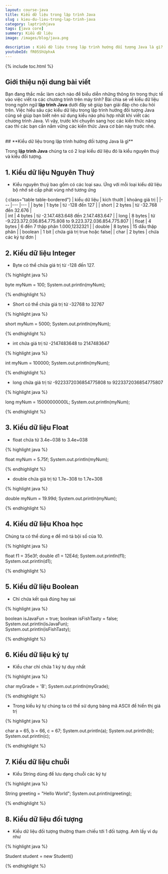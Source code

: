 ```yaml
---
layout: course-java
title: Kiểu dữ liệu trong lập trình Java
slug : kieu-du-lieu-trong-lap-trinh-java
category: laptrinhjava
tags: [java core]
summery: Kiểu dữ liệu  
image: /images/blog/java.png

description : Kiểu dữ liệu trong lập trình hướng đối tượng Java là gì? Có các loại kiểu dữ liệu nào trong ngôn ngữ lập trình Java? Cụ thể mỗi kiểu và cách áp dụng mỗi kiểu dữ liệu vào làm chương trình Java như thế nào? Bài viết sẽ giúp giải đáp tất cả các thắc mắc trên cho bạn. Nắm vững và phân biệt rõ ràng mỗi kiểu dữ liệu cũng giúp bạn biết nên lựa chọn kiểu dữ liệu nào phù hợp nhất khi viết các chương trình Java.
youtubeId: fR05ShUphxA
---
```


{% include toc.html %}

## **Giới thiệu nội dung bài viết**

Bạn đang thắc mắc làm cách nào để biểu diễn những thông tin trong thực tế vào việc viết ra các chương trình trên máy tính? Bài chia sẻ về kiểu dữ liệu trong ngôn ngữ <b>lập trình Java</b> dưới đây sẽ giúp bạn giải đáp cho câu hỏi trên. Việc hiểu sâu các kiểu dữ liệu trong lập trình hướng đối tượng Java cũng sẽ giúp bạn biết nên sử dụng kiểu nào phù hợp nhất khi viết các chương trình Java. Vì vậy, trước khi chuyển sang học các kiến thức nâng cao thì các bạn cần nắm vững các kiến thức Java cơ bản này trước nhé. 

<br>
## **Kiểu dữ liệu trong lập trình hướng đối tượng Java là gì**

Trong <b>lập trình Java</b> chúng ta có 2 loại kiểu dữ liệu đó là kiểu nguyên thuỷ và kiểu đối tượng.

## **1.  Kiểu dữ liệu Nguyên Thuỷ**

- Kiểu nguyên thuỷ bao gồm có các loại sau. Ứng với mỗi loại kiểu dữ liệu bộ nhớ sẽ cấp phát vùng nhớ tương ứng

{:class="table table-bordered"}
|  kiểu dữ liệu		  	 	|  kích thướt		            |   khoảng giá trị	|
|---	                 	|---	                        |---	     	    |
| byte			         	|	1 byte						| từ -128 đến 127	|
| short						|	2 bytes						| từ -32.768 đến 32.676	|	
| int 						|	4 bytes						| từ -2.147.483.648 đến 2.147.483.647	|
| long						|	8 bytes						| từ -9.223.372.036.854.775.808 to 9.223.372.036.854.775.807 |
| float						|	4 bytes						| 6 đến 7 thập phân 1.000,1232321 |
| double					|	8 bytes						| 15 dấu thập phân |
| boolean					|	1 bit						| chứa giá trị true hoặc false|
| char						|	2 bytes						| chứa các ký tự đơn |


## **2.  Kiểu dữ liệu Integer**

- Byte có thể chứa giá trị từ -128 đến 127. 

{% highlight java  %}

byte myNum = 100;
System.out.println(myNum);

{% endhighlight %}

- Short có thể chứa giá trị từ -32768 to 32767

{% highlight java  %}

short myNum = 5000;
System.out.println(myNum);

{% endhighlight %}

- int chứa giá trị từ  -2147483648 to 2147483647

{% highlight java  %}

int myNum = 100000;
System.out.println(myNum);

{% endhighlight %}

- long chứa giá trị từ -9223372036854775808 to 9223372036854775807

{% highlight java  %}

long myNum = 15000000000L;
System.out.println(myNum);

{% endhighlight %}

## **3.  Kiểu dữ liệu Float**

- float chứa từ 3.4e−038 to 3.4e+038

{% highlight java  %}

float myNum = 5.75f;
System.out.println(myNum);

{% endhighlight %}

- double chứa giá trị từ 1.7e−308 to 1.7e+308

{% highlight java  %}

double myNum = 19.99d;
System.out.println(myNum);

{% endhighlight %}


## **4.  Kiểu dữ liệu Khoa học**

Chúng ta có thể dùng e để mô tả  bội số của 10.

{% highlight java  %}

float f1 = 35e3f;
double d1 = 12E4d;
System.out.println(f1);
System.out.println(d1);

{% endhighlight %}

## **5.  Kiểu dữ liệu Boolean**

- Chỉ chứa kết quả đúng hay sai

{% highlight java  %}

boolean isJavaFun = true;
boolean isFishTasty = false;
System.out.println(isJavaFun);     
System.out.println(isFishTasty); 

{% endhighlight %}

## **6.  Kiểu dữ liệu ký tự**

- Kiểu char chỉ chứa 1 ký tự duy nhất

{% highlight java  %}

char myGrade = 'B';
System.out.println(myGrade);

{% endhighlight %}

- Trong kiểu ký tự chúng ta có thể sử dụng bảng mã ASCII để hiển thị giá trị


{% highlight java  %}

char a = 65, b = 66, c = 67;
System.out.println(a);
System.out.println(b);
System.out.println(c);

{% endhighlight %}

## **7.  Kiểu dữ liệu chuỗi**

- Kiểu String dùng để lưu dạng chuỗi các ký tự

{% highlight java  %}

String greeting = "Hello World";
System.out.println(greeting);

{% endhighlight %}

## **8.  Kiểu dữ liệu đối tượng**

- Kiểu dữ liệu đối tượng thường tham chiếu tới 1 đối tượng. Anh lấy ví dụ như 

{% highlight java  %}

Student student = new Student()

{% endhighlight %}



